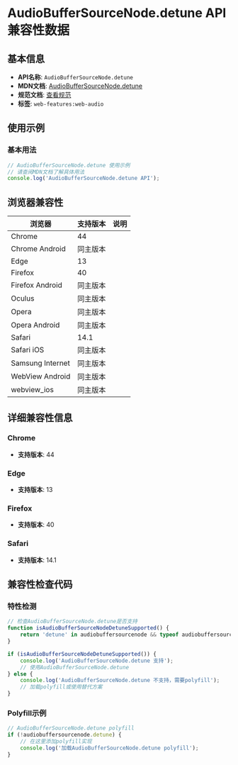 # AudioBufferSourceNode.detune API 兼容性数据

## 基本信息

- **API名称**: `AudioBufferSourceNode.detune`
- **MDN文档**: [AudioBufferSourceNode.detune](https://developer.mozilla.org/docs/Web/API/AudioBufferSourceNode/detune)
- **规范文档**: [查看规范](https://webaudio.github.io/web-audio-api/#dom-audiobuffersourcenode-detune)
- **标签**: `web-features:web-audio`

## 使用示例

### 基本用法

```javascript
// AudioBufferSourceNode.detune 使用示例
// 请查阅MDN文档了解具体用法
console.log('AudioBufferSourceNode.detune API');
```

## 浏览器兼容性

| 浏览器 | 支持版本 | 说明 |
|--------|----------|------|
| Chrome | 44 |  |
| Chrome Android | 同主版本 |  |
| Edge | 13 |  |
| Firefox | 40 |  |
| Firefox Android | 同主版本 |  |
| Oculus | 同主版本 |  |
| Opera | 同主版本 |  |
| Opera Android | 同主版本 |  |
| Safari | 14.1 |  |
| Safari iOS | 同主版本 |  |
| Samsung Internet | 同主版本 |  |
| WebView Android | 同主版本 |  |
| webview_ios | 同主版本 |  |

## 详细兼容性信息

### Chrome

- **支持版本**: 44

### Edge

- **支持版本**: 13

### Firefox

- **支持版本**: 40

### Safari

- **支持版本**: 14.1

## 兼容性检查代码

### 特性检测

```javascript
// 检查AudioBufferSourceNode.detune是否支持
function isAudioBufferSourceNodeDetuneSupported() {
    return 'detune' in audiobuffersourcenode && typeof audiobuffersourcenode.detune === 'function';
}

if (isAudioBufferSourceNodeDetuneSupported()) {
    console.log('AudioBufferSourceNode.detune 支持');
    // 使用AudioBufferSourceNode.detune
} else {
    console.log('AudioBufferSourceNode.detune 不支持，需要polyfill');
    // 加载polyfill或使用替代方案
}
```

### Polyfill示例

```javascript
// AudioBufferSourceNode.detune polyfill
if (!audiobuffersourcenode.detune) {
    // 在这里添加polyfill实现
    console.log('加载AudioBufferSourceNode.detune polyfill');
}
```

